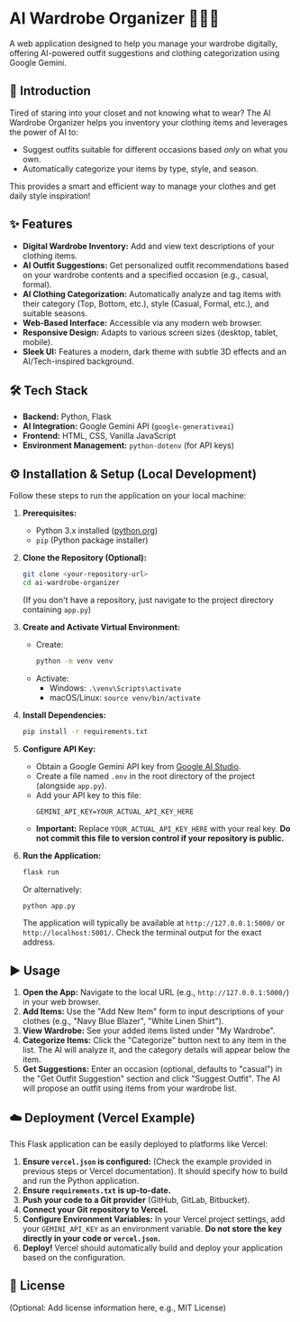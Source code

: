 # AI Wardrobe Organizer 🧥👖✨

A web application designed to help you manage your wardrobe digitally, offering AI-powered outfit suggestions and clothing categorization using Google Gemini.

## 🚀 Introduction

Tired of staring into your closet and not knowing what to wear? The AI Wardrobe Organizer helps you inventory your clothing items and leverages the power of AI to:

*   Suggest outfits suitable for different occasions based *only* on what you own.
*   Automatically categorize your items by type, style, and season.

This provides a smart and efficient way to manage your clothes and get daily style inspiration!

## ✨ Features

*   **Digital Wardrobe Inventory:** Add and view text descriptions of your clothing items.
*   **AI Outfit Suggestions:** Get personalized outfit recommendations based on your wardrobe contents and a specified occasion (e.g., casual, formal).
*   **AI Clothing Categorization:** Automatically analyze and tag items with their category (Top, Bottom, etc.), style (Casual, Formal, etc.), and suitable seasons.
*   **Web-Based Interface:** Accessible via any modern web browser.
*   **Responsive Design:** Adapts to various screen sizes (desktop, tablet, mobile).
*   **Sleek UI:** Features a modern, dark theme with subtle 3D effects and an AI/Tech-inspired background.

## 🛠️ Tech Stack

*   **Backend:** Python, Flask
*   **AI Integration:** Google Gemini API (`google-generativeai`)
*   **Frontend:** HTML, CSS, Vanilla JavaScript
*   **Environment Management:** `python-dotenv` (for API keys)

## ⚙️ Installation & Setup (Local Development)

Follow these steps to run the application on your local machine:

1.  **Prerequisites:**
    *   Python 3.x installed ([python.org](https://www.python.org/))
    *   `pip` (Python package installer)

2.  **Clone the Repository (Optional):**
    ```bash
    git clone <your-repository-url>
    cd ai-wardrobe-organizer
    ```
    (If you don't have a repository, just navigate to the project directory containing `app.py`)

3.  **Create and Activate Virtual Environment:**
    *   Create:
        ```bash
        python -m venv venv
        ```
    *   Activate:
        *   Windows: `.\venv\Scripts\activate`
        *   macOS/Linux: `source venv/bin/activate`

4.  **Install Dependencies:**
    ```bash
    pip install -r requirements.txt
    ```

5.  **Configure API Key:**
    *   Obtain a Google Gemini API key from [Google AI Studio](https://aistudio.google.com/).
    *   Create a file named `.env` in the root directory of the project (alongside `app.py`).
    *   Add your API key to this file:
        ```env
        GEMINI_API_KEY=YOUR_ACTUAL_API_KEY_HERE
        ```
    *   **Important:** Replace `YOUR_ACTUAL_API_KEY_HERE` with your real key. **Do not commit this file to version control if your repository is public.**

6.  **Run the Application:**
    ```bash
    flask run
    ```
    Or alternatively:
    ```bash
    python app.py
    ```
    The application will typically be available at `http://127.0.0.1:5000/` or `http://localhost:5001/`. Check the terminal output for the exact address.

## ▶️ Usage

1.  **Open the App:** Navigate to the local URL (e.g., `http://127.0.0.1:5000/`) in your web browser.
2.  **Add Items:** Use the "Add New Item" form to input descriptions of your clothes (e.g., "Navy Blue Blazer", "White Linen Shirt").
3.  **View Wardrobe:** See your added items listed under "My Wardrobe".
4.  **Categorize Items:** Click the "Categorize" button next to any item in the list. The AI will analyze it, and the category details will appear below the item.
5.  **Get Suggestions:** Enter an occasion (optional, defaults to "casual") in the "Get Outfit Suggestion" section and click "Suggest Outfit". The AI will propose an outfit using items from your wardrobe list.

## ☁️ Deployment (Vercel Example)

This Flask application can be easily deployed to platforms like Vercel:

1.  **Ensure `vercel.json` is configured:** (Check the example provided in previous steps or Vercel documentation). It should specify how to build and run the Python application.
2.  **Ensure `requirements.txt` is up-to-date.**
3.  **Push your code to a Git provider** (GitHub, GitLab, Bitbucket).
4.  **Connect your Git repository to Vercel.**
5.  **Configure Environment Variables:** In your Vercel project settings, add your `GEMINI_API_KEY` as an environment variable. **Do not store the key directly in your code or `vercel.json`.**
6.  **Deploy!** Vercel should automatically build and deploy your application based on the configuration.

## 📄 License

(Optional: Add license information here, e.g., MIT License)
